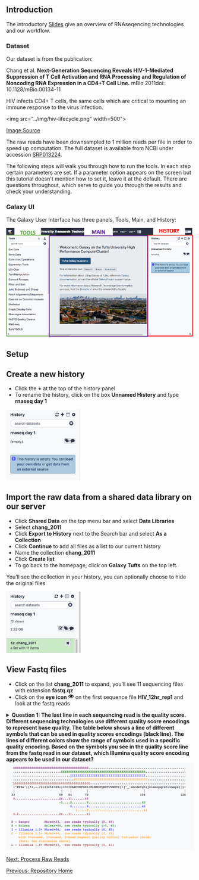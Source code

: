 ## Introduction

The introductory [Slides](slides/slides_bioe291.pdf) give an overview of RNAseqencing technologies and our workflow.

### Dataset
Our dataset is from the publication:

Chang et al. **Next-Generation Sequencing Reveals HIV-1-Mediated Suppression of T Cell Activation and RNA Processing and Regulation of Noncoding RNA Expression in a CD4+T Cell Line.** mBio 2011doi: 10.1128/mBio.00134-11

HIV infects CD4+ T cells, the same cells which are critical to mounting an immune response to the virus infection.  

<img src="../img/hiv-lifecycle.png" width=500"> 

[Image Source](https://aidsinfo.nih.gov/understanding-hiv-aids/glossary/1596/life-cycle)

The raw reads have been downsampled to 1 million reads per file in order to speed up computation. The full dataset is available from NCBI under accession [SRP013224](https://www.ncbi.nlm.nih.gov/sra?term=SRP013224).

The following steps will walk you through how to run the tools. In each step certain parameters are set. If a parameter option appears on the screen but this tutorial doesn't mention how to set it, leave it at the default. There are questions throughout, which serve to guide you through the results and check your understanding.

### Galaxy UI

The Galaxy User Interface has three panels, Tools, Main, and History:

<img src="../img/ui.png" width="700">


## Setup

## Create a new history
- Click the **+** at the top of the history panel
- To rename the history, click on the box **Unnamed History** and type **rnaseq day 1** 

<img src="../img/new_history.png" width="200">

## Import the raw data from a shared data library on our server
- Click **Shared Data** on the top menu bar and select **Data Libraries**
- Select **chang_2011**
- Click **Export to History** next to the Search bar and select **As a Collection**
- Click **Continue** to add all files as a list to our current history 
- Name the collection **chang_2011**
- Click **Create list**
- To go back to the homepage, click on **Galaxy Tufts** on the top left.

You’ll see the collection in your history, you can optionally choose to hide the original files


<img src="../img/chang_2011.png" width="200">


## View Fastq files
- Click on the list **chang_2011** to expand, you’ll see 11 sequencing files with extension **fastq.qz**
- Click on the **eye icon** <img src="../img/eye.png" width="15"> on the first sequence file **HIV_12hr_rep1** and look at the fastq reads

<details>
<summary> <b>Question 1: The last line in each sequencing read is the quality score. Different sequencing technologies use different quality score encodings to represent base quality. The table below shows a line of different symbols that can be used in quality scores encodings (black line). The lines of different colors show the range of symbols used in a specific quality encoding. Based on the symbols you see in the quality score line from the fastq read in our dataset, which Illumina quality score encoding appears to be used in our dataset?</b> </summary>
<br>
Answer: Illumina 1.8+ </details> 

<img src="../img/base_qual.png" width="800">

[Next: Process Raw Reads](03_Process_raw_reads.md)

[Previous: Repository Home](./README.md)

